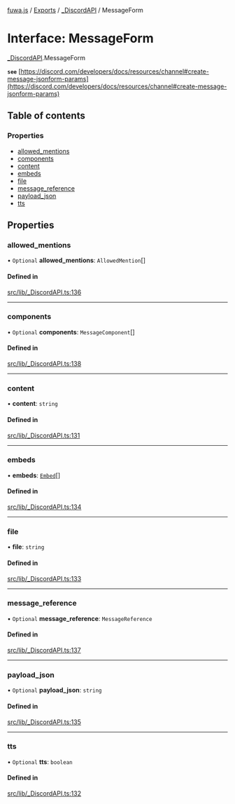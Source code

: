 [fuwa.js](../README.md) / [Exports](../modules.md) / [_DiscordAPI](../modules/_DiscordAPI.md) / MessageForm

# Interface: MessageForm

[_DiscordAPI](../modules/_DiscordAPI.md).MessageForm

**`see`** [https://discord.com/developers/docs/resources/channel#create-message-jsonform-params](https://discord.com/developers/docs/resources/channel#create-message-jsonform-params)

## Table of contents

### Properties

- [allowed_mentions](_DiscordAPI.MessageForm.md#allowed_mentions)
- [components](_DiscordAPI.MessageForm.md#components)
- [content](_DiscordAPI.MessageForm.md#content)
- [embeds](_DiscordAPI.MessageForm.md#embeds)
- [file](_DiscordAPI.MessageForm.md#file)
- [message_reference](_DiscordAPI.MessageForm.md#message_reference)
- [payload_json](_DiscordAPI.MessageForm.md#payload_json)
- [tts](_DiscordAPI.MessageForm.md#tts)

## Properties

### allowed\_mentions

• `Optional` **allowed\_mentions**: `AllowedMention`[]

#### Defined in

[src/lib/_DiscordAPI.ts:136](https://github.com/Fuwajs/Fuwa.js/blob/60995b2/src/lib/_DiscordAPI.ts#L136)

___

### components

• `Optional` **components**: `MessageComponent`[]

#### Defined in

[src/lib/_DiscordAPI.ts:138](https://github.com/Fuwajs/Fuwa.js/blob/60995b2/src/lib/_DiscordAPI.ts#L138)

___

### content

• **content**: `string`

#### Defined in

[src/lib/_DiscordAPI.ts:131](https://github.com/Fuwajs/Fuwa.js/blob/60995b2/src/lib/_DiscordAPI.ts#L131)

___

### embeds

• **embeds**: [`Embed`](_DiscordAPI.Embed.md)[]

#### Defined in

[src/lib/_DiscordAPI.ts:134](https://github.com/Fuwajs/Fuwa.js/blob/60995b2/src/lib/_DiscordAPI.ts#L134)

___

### file

• **file**: `string`

#### Defined in

[src/lib/_DiscordAPI.ts:133](https://github.com/Fuwajs/Fuwa.js/blob/60995b2/src/lib/_DiscordAPI.ts#L133)

___

### message\_reference

• `Optional` **message\_reference**: `MessageReference`

#### Defined in

[src/lib/_DiscordAPI.ts:137](https://github.com/Fuwajs/Fuwa.js/blob/60995b2/src/lib/_DiscordAPI.ts#L137)

___

### payload\_json

• `Optional` **payload\_json**: `string`

#### Defined in

[src/lib/_DiscordAPI.ts:135](https://github.com/Fuwajs/Fuwa.js/blob/60995b2/src/lib/_DiscordAPI.ts#L135)

___

### tts

• `Optional` **tts**: `boolean`

#### Defined in

[src/lib/_DiscordAPI.ts:132](https://github.com/Fuwajs/Fuwa.js/blob/60995b2/src/lib/_DiscordAPI.ts#L132)
